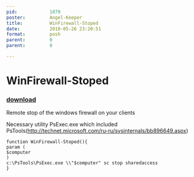 ```yaml
---
pid:            1879
poster:         Angel-Keeper
title:          WinFirewall-Stoped
date:           2010-05-26 23:20:51
format:         posh
parent:         0
parent:         0

---
```


# WinFirewall-Stoped

### [download](1879.ps1)

Remote stop of the windows firewall on your clients  

Necessary utility PsExec.exe which included PsTools(http://technet.microsoft.com/ru-ru/sysinternals/bb896649.aspx)

```posh
function WinFirewall-Stoped(){
param (
$computer
)
c:\PsTools\PsExec.exe \\"$computer" sc stop sharedaccess
}
```
